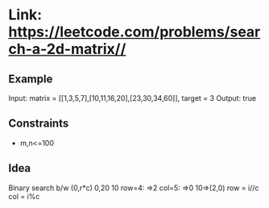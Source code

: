 # Link: <https://leetcode.com/problems/search-a-2d-matrix//>

## Example

Input: matrix = [[1,3,5,7],[10,11,16,20],[23,30,34,60]], target = 3
Output: true

## Constraints

- m,n<=100

## Idea

Binary search b/w (0,r*c)
0,20
10
row=4: =>2
col=5: =>0
10=>(2,0)
row = i//c
col = i%c